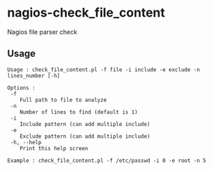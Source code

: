 nagios-check_file_content
=========================

Nagios file parser check

Usage
-----
```
Usage : check_file_content.pl -f file -i include -e exclude -n lines_number [-h]

Options :
 -f
	Full path to file to analyze
 -n
	Number of lines to find (default is 1)
 -i
	Include pattern (can add multiple include)
 -e
	Exclude pattern (can add multiple include)
 -h, --help
	Print this help screen

Example : check_file_content.pl -f /etc/passwd -i 0 -e root -n 5
```